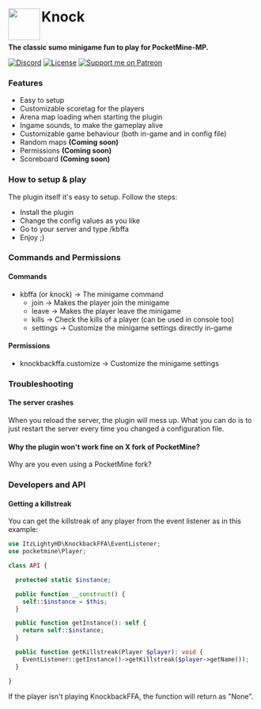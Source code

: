 <p>
    <h1>Knock<img src="https://raw.githubusercontent.com/ApexieDevelopment/Knock/main/KnockbackFFA.gif" height="64" width="64" align="left" alt=""></h1><br>
    <b>The classic sumo minigame fun to play for PocketMine-MP.</b>
</p>

[![Discord](https://img.shields.io/badge/chat-on%20discord-7289da.svg)](https://discord.gg/a75eNEAtrt)
[![License](https://img.shields.io/github/license/ApexieDevelopment/Knock)](https://github.com/ApexieDevelopment/Knock)
[![Support me on Patreon](https://img.shields.io/endpoint.svg?url=https%3A%2F%2Fshieldsio-patreon.vercel.app%2Fapi%3Fusername%3DItzLightyHD%26type%3Dpatrons&style=flat)](https://patreon.com/ItzLightyHD) <br>

### Features
- Easy to setup
- Customizable scoretag for the players
- Arena map loading when starting the plugin
- Ingame sounds, to make the gameplay alive
- Customizable game behaviour (both in-game and in config file)
- Random maps <b>(Coming soon)</b>
- Permissions <b>(Coming soon)</b>
- Scoreboard <b>(Coming soon)</b>

### How to setup & play
The plugin itself it's easy to setup. Follow the steps:
- Install the plugin
- Change the config values as you like
- Go to your server and type /kbffa
- Enjoy ;)

### Commands and Permissions
#### Commands
- kbffa (or knock) -> The minigame command
  - join -> Makes the player join the minigame
  - leave -> Makes the player leave the minigame
  - kills -> Check the kills of a player (can be used in console too)
  - settings -> Customize the minigame settings directly in-game
#### Permissions
- knockbackffa.customize -> Customize the minigame settings

### Troubleshooting
#### The server crashes
When you reload the server, the plugin will mess up. What you can do is to just restart the server every time you changed a configuration file.
#### Why the plugin won't work fine on X fork of PocketMine?
Why are you even using a PocketMine fork?

### Developers and API
#### Getting a killstreak
You can get the killstreak of any player from the event listener as in this example:
```php
use ItzLightyHD\KnockbackFFA\EventListener;
use pocketmine\Player;

class API {

  protected static $instance;

  public function __construct() {
    self::$instance = $this;
  }

  public function getInstance(): self {
    return self::$instance;
  }

  public function getKillstreak(Player $player): void {
    EventListener::getInstance()->getKillstreak($player->getName());
  }

}
```
If the player isn't playing KnockbackFFA, the function will return as "None".